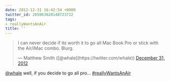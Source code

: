 ```yaml
---
date: 2012-12-31 16:42:54 +0000
twitter_id: 285863628148723712
tags:
- reallyWantsAnAir
title: ''
---
```


<blockquote class="twitter-tweet"><p lang="en" dir="ltr">I can never decide if its worth it to go all Mac Book Pro or stick with the Air/iMac combo. Blurg.</p>&mdash; Matthew Smith ([@whale](https://twitter.com/whale)) <a href="https://twitter.com/whale/status/285858608443441152?ref_src=twsrc%5Etfw">December 31, 2012</a></blockquote>
<script async src="https://platform.twitter.com/widgets.js" charset="utf-8"></script>

[@whale](https://twitter.com/whale) well, if you decide to go all pro… [#reallyWantsAnAir](https://twitter.com/hashtag/reallyWantsAnAir)
